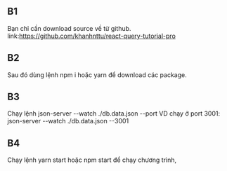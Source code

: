 ## B1 
Bạn chỉ cần download source về từ github.
link:https://github.com/khanhnttu/react-query-tutorial-pro
## B2
Sau đó dùng lệnh npm i hoặc yarn để download các package.
## B3
Chạy lệnh json-server --watch ./db.data.json --port
VD chạy ở port 3001: json-server --watch ./db.data.json --3001
## B4
Chạy lệnh yarn start hoặc npm start để chạy chương trình, 
